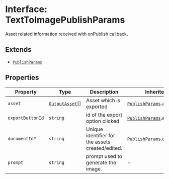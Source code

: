 # Interface: TextToImagePublishParams

Asset related information received with onPublish callback.

## Extends

- [`PublishParams`](../../publish-params-types/interfaces/publish-params.md)

## Properties

| Property | Type | Description | Inherited from |
| ------ | ------ | ------ | ------ |
| `asset` | [`OutputAsset`](../../asset-types/interfaces/output-asset.md)[] | Asset which is exported | [`PublishParams`](../../publish-params-types/interfaces/publish-params.md).`asset` |
| `exportButtonId` | `string` | id of the export option clicked | [`PublishParams`](../../publish-params-types/interfaces/publish-params.md).`exportButtonId` |
| `documentId?` | `string` | Unique identifier for the assets created/edited. | [`PublishParams`](../../publish-params-types/interfaces/publish-params.md).`documentId` |
| `prompt` | `string` | prompt used to generate the image. | - |

